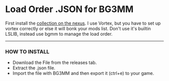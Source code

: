 # Load Order .JSON for BG3MM

First install the [collection on the nexus](https://next.nexusmods.com/baldursgate3/collections/bml65n/). I use Vortex, but you have to set up vortex correctly or else it will bonk your mods list. Don't use it's builtin LSLIB, instead use bgmm to manage the load order.


---

### HOW TO INSTALL

- Download the File from the releases tab.
- Extract the .json file.
- Import the file with BG3MM and then export it (ctrl+e) to your game.
